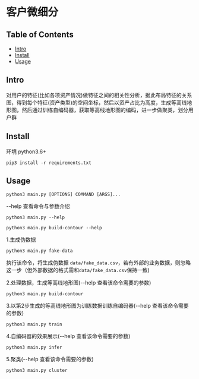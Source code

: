 # 客户微细分

## Table of Contents
- [Intro](#intro)
- [Install](#install)
- [Usage](#usage)


## Intro

对用户的特征(比如各项资产情况)做特征之间的相关性分析，据此布局特征的关系图，得到每个特征(资产类型)的空间坐标，然后以资产占比为高度，生成等高线地形图，然后通过训练自编码器，获取等高线地形图的编码，进一步做聚类，划分用户群


## Install

环境 python3.6+

```
pip3 install -r requirements.txt
```

## Usage

```
python3 main.py [OPTIONS] COMMAND [ARGS]...
```

--help 查看命令与参数介绍

```
python3 main.py --help
```
```
python3 main.py build-contour --help
```

1.生成伪数据

```
python3 main.py fake-data
```
执行该命令，将生成伪数据 `data/fake_data.csv`，若有外部的业务数据，则忽略这一步（但外部数据的格式需和`data/fake_data.csv`保持一致)

2.处理数据，生成等高线地形图(--help 查看该命令需要的参数)

```
python3 main.py build-contour
```

3.以第2步生成的等高线地形图为训练数据训练自编码器(--help 查看该命令需要的参数)

```
python3 main.py train
```

4.自编码器的效果展示(--help 查看该命令需要的参数)

```
python3 main.py infer 
```

5.聚类(--help 查看该命令需要的参数)

```
python3 main.py cluster
```